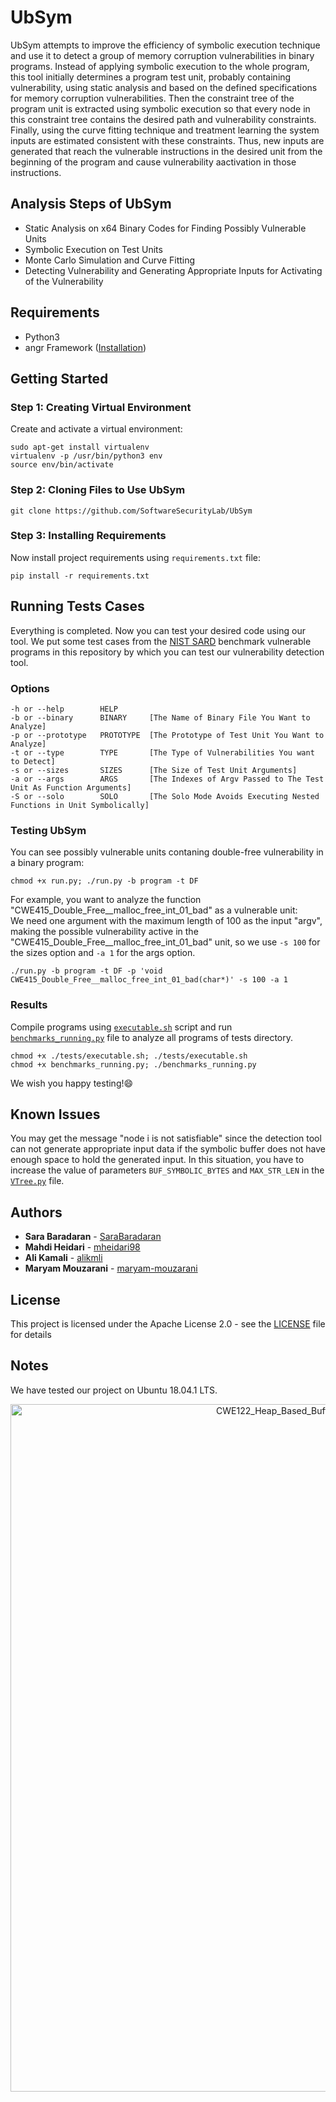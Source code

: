 # UbSym
UbSym attempts to improve the efficiency of symbolic execution technique and use it to detect a group of memory corruption vulnerabilities in binary programs. Instead of applying symbolic execution to the whole program, this tool initially determines a program test unit, probably containing vulnerability, using static analysis and based on the defined specifications for memory corruption vulnerabilities. Then the constraint tree of the program unit is extracted using symbolic execution so that every node in this constraint tree contains the desired path and vulnerability constraints. Finally, using the curve fitting technique and treatment learning the system inputs are estimated consistent with these constraints. Thus, new inputs are generated that reach the vulnerable instructions in the desired unit from the beginning of the program and cause vulnerability aactivation in those instructions.

Analysis Steps of UbSym
------------
* Static Analysis on x64 Binary Codes for Finding Possibly Vulnerable Units
* Symbolic Execution on Test Units
* Monte Carlo Simulation and Curve Fitting
* Detecting Vulnerability and Generating Appropriate Inputs for Activating of the Vulnerability

## Requirements
- Python3
- angr Framework ([Installation](https://angr.io))

Getting Started
------------
### Step 1: Creating Virtual Environment
Create and activate a virtual environment:
```
sudo apt-get install virtualenv
virtualenv -p /usr/bin/python3 env
source env/bin/activate
```
### Step 2: Cloning Files to Use UbSym
```
git clone https://github.com/SoftwareSecurityLab/UbSym
```
### Step 3: Installing Requirements
Now install project requirements using `requirements.txt` file:
```
pip install -r requirements.txt
```
Running Tests Cases
------------
Everything is completed. Now you can test your desired code using our tool. We put some test cases from the [NIST SARD](https://samate.nist.gov/SRD/) benchmark vulnerable programs in this repository by which you can test our vulnerability detection tool.
### Options
```
-h or --help        HELP
-b or --binary      BINARY     [The Name of Binary File You Want to Analyze]
-p or --prototype   PROTOTYPE  [The Prototype of Test Unit You Want to Analyze]
-t or --type        TYPE       [The Type of Vulnerabilities You want to Detect]
-s or --sizes       SIZES      [The Size of Test Unit Arguments]
-a or --args        ARGS       [The Indexes of Argv Passed to The Test Unit As Function Arguments]
-S or --solo        SOLO       [The Solo Mode Avoids Executing Nested Functions in Unit Symbolically]
```
### Testing UbSym
You can see possibly vulnerable units contaning double-free vulnerability in a binary program:
```
chmod +x run.py; ./run.py -b program -t DF
```
For example, you want to analyze the function "CWE415_Double_Free__malloc_free_int_01_bad" as a vulnerable unit:<br />
We need one argument with the maximum length of 100 as the input "argv", making the possible vulnerability active in the "CWE415_Double_Free__malloc_free_int_01_bad" unit, so we use `-s 100` for the sizes option and `-a 1` for the args option.
```
./run.py -b program -t DF -p 'void CWE415_Double_Free__malloc_free_int_01_bad(char*)' -s 100 -a 1
```
### Results
Compile programs using [`executable.sh`](https://github.com/SoftwareSecurityLab/UbSym/blob/main/tests/executable.txt) script and run [`benchmarks_running.py`](https://github.com/SoftwareSecurityLab/UbSym/blob/main/benchmarks_running.py) file to analyze all programs of tests directory.
```
chmod +x ./tests/executable.sh; ./tests/executable.sh
chmod +x benchmarks_running.py; ./benchmarks_running.py
```
We wish you happy testing!😄

Known Issues
------------
You may get the message "node i is not satisfiable" since the detection tool can not generate appropriate input data if the symbolic buffer does not have enough space to hold the generated input. In this situation, you have to increase the value of parameters `BUF_SYMBOLIC_BYTES` and `MAX_STR_LEN` in the [`VTree.py`](https://github.com/SoftwareSecurityLab/UbSym/blob/main/analysis/VTree.py) file.

## Authors
* **Sara Baradaran** - [SaraBaradaran](https://github.com/SaraBaradaran)
* **Mahdi Heidari** - [mheidari98](https://github.com/mheidari98/)
* **Ali Kamali** - [alikmli](https://github.com/alikmli)
* **Maryam Mouzarani** - [maryam-mouzarani](https://github.com/maryam-mouzarani)

## License
This project is licensed under the Apache License 2.0 - see the [LICENSE](https://github.com/SoftwareSecurityLab/Heap-Overflow-Detection/blob/main/LICENSE) file for details

Notes
------------
We have tested our project on Ubuntu 18.04.1 LTS.

<div align="center">
  <a href="https://github.com/SoftwareSecurityLab/Heap-Overflow-Detection">
    <img src="https://raw.githubusercontent.com/SaraBaradaran/Heap-Overflow-Detection/main/CWE122_Heap_Based_Buffer_Overflow__c_CWE193_char_cpy_01_bad.png" alt="CWE122_Heap_Based_Buffer_Overflow__c_CWE193_char_cpy_01_bad" width="1100">
  </a>
</div>
